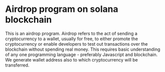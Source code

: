 # Airdrop program on solana blockchain
This is an airdrop program. Airdrop refers to the act of sending a cryptocurrency to a wallet, usually for free, to either promote the cryptocurrency or enable developers to test out transactions over the blockchain without spending real money. This requires basic understanding of any one programming language - preferably Javascript and blockchain. We generate wallet address also to which cryptocurrency will be transferred.
